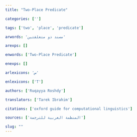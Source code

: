 ```yaml
---
title: "Two-Place Predicate"

categories: ['']

tags: ['two', 'place', 'predicate']

arwords: 'مسند ذو متعلقتين'

arexps: []

enwords: ['Two-Place Predicate']

enexps: []

arlexicons: 'س'

enlexicons: ['T']

authors: ['Ruqayya Roshdy']

translators: ['Tarek Ibrahim']

citations: ['oxford guide for computational linguistics']

sources: ['المنظمة العربية للترجمة']

slug: ""
---
```


